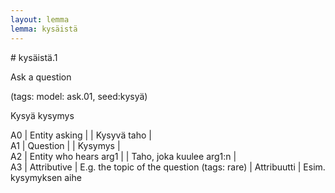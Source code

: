 ```yaml
---
layout: lemma
lemma: kysäistä
---
```


<div class="sense">
# <span class="sensename">kysäistä.1</span>

<span class="description">Ask a question</span>

(tags: model: ask.01, seed:kysyä)

<span class="description">Kysyä kysymys</span>

A0 | Entity asking |   | Kysyvä taho |  
A1 | Question |   | Kysymys |  
A2 | Entity who hears arg1 |   | Taho, joka kuulee arg1:n |  
A3 | Attributive | E.g. the topic of the question (tags: rare) | Attribuutti | Esim. kysymyksen aihe

</div>

